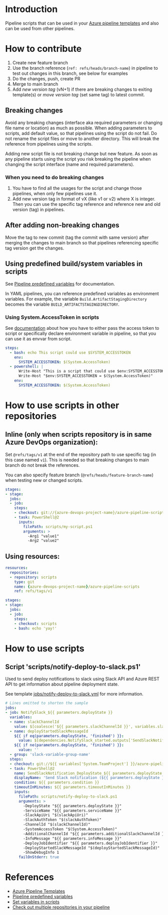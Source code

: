 # Introduction 

Pipeline scripts that can be used in your [Azure pipeline templates](https://github.com/Bondora/azure-pipeline-templates) and also can be used from other pipelines.

# How to contribute

1. Create new feature branch
2. Use the branch reference (`ref: refs/heads/branch-name`) in pipeline to test out changes in this branch, see below for examples
3. Do the changes, push, create PR
4. Merge to main branch
5. Add *new version tag* (vN+1) if there are breaking changes to exiting template(s) or *move version tag* (set same tag) to latest commit.

## Breaking changes
Avoid any breaking changes (interface aka required parameters or changing file name or location) as much as possible.
When adding parameters to scripts, add default value, so that pipelines using the script do not fail.
Do not rename the script files or move to another directory. This will break the reference from pipelines using the scripts.

Adding new script file is not breaking change but new feature. As soon as any pipeline starts using the script you risk breaking the pipeline when changing the script interface (name and required parameters).

### When you need to do breaking changes
1. You have to find all the usages for the script and change those pipelines, when only few pipelines use it.
2. Add new version tag in format of vX (like v1 or v2) where X is integer. Then you can use the specific tag reference and reference new and old version (tag) in pipelines.

## After adding non-breaking changes
Move the tag to new commit (tag the commit with same version) after merging the changes to main branch so that pipelines referencing specific tag version get the changes.

## Using predefined build/system variables in scripts

See [Pipeline predefined variables](https://learn.microsoft.com/en-us/azure/devops/pipelines/build/variables?view=azure-devops&tabs=yaml) for documentation.

In YAML pipelines, you can reference predefined variables as environment variables. For example, the variable `Build.ArtifactStagingDirectory` becomes the variable `BUILD_ARTIFACTSTAGINGDIRECTORY`.

### Using System.AccessToken in scripts

See [documentation](https://learn.microsoft.com/en-us/azure/devops/pipelines/build/variables?view=azure-devops&tabs=yaml#systemaccesstoken) about how you have to either pass the access token to script or specifically declare environment variable in pipeline, so that you can use it as envvar from script.

```yaml
steps:
  - bash: echo This script could use $SYSTEM_ACCESSTOKEN
    env:
      SYSTEM_ACCESSTOKEN: $(System.AccessToken)
  - powershell: | 
      Write-Host "This is a script that could use $env:SYSTEM_ACCESSTOKEN"
      Write-Host "$env:SYSTEM_ACCESSTOKEN = $(System.AccessToken)"
    env:
      SYSTEM_ACCESSTOKEN: $(System.AccessToken)
```

# How to use scripts in other repositories

## Inline (only when scripts repository is in same Azure DevOps organization):

Set `@refs/tags/v1` at the end of the repository path to use specific tag (in this case named `v1`). This is needed so that breaking changes to main branch do not break the references.

You can also specify feature branch (`@refs/heads/feature-branch-name`) when testing new or changed scripts.

```yaml
stages:
- stage:
  jobs:
  - job:
    steps:
    - checkout: git://{azure-devops-project-name}/azure-pipeline-scripts@refs/tags/v1
    - task: PowerShell@2
      inputs:
        filePath: scripts/my-script.ps1
        arguments: >
          -Arg1 "value1"
          -Arg2 "value2"
```

## Using resources:

```yaml
resources:
  repositories:
  - repository: scripts
    type: git
    name: {azure-devops-project-name}/azure-pipeline-scripts
    ref: refs/tags/v1

stages:
- stage:
  jobs:
  - job:
    steps:
    - checkout: scripts
    - bash: echo 'yay!'
```

# How to use scripts

## Script 'scripts/notify-deploy-to-slack.ps1'

Used to send deploy notifications to slack using Slack API and Azure REST API to get information about pipeline deployment state.

See template [jobs/notify-deploy-to-slack.yml](https://github.com/Bondora/azure-pipeline-templates/blob/main/jobs/notify-deploy-to-slack.yml) for more information.

```yaml
# Lines omitted to shorten the sample
jobs:
- job: NotifySlack_${{ parameters.deployState }}
  variables:
  - name: slackChannelId
    value: $[coalesce('${{ parameters.slackChannelId }}', variables.slackDefaultDeployChannelId)]
  - name: deployStartedSlackMessageId
    ${{ if eq(parameters.deployState, 'finished') }}:
      value: $[dependencies.NotifySlack_started.outputs['SendSlackNotification_DeployState_started.DeploySlackMessageId']]
    ${{ if ne(parameters.deployState, 'finished') }}:
      value: ''
  - group: 'slack-variable-group-name'
  steps:
  - checkout: git://${{ variables['System.TeamProject'] }}/azure-pipeline-scripts@refs/tags/v1
  - task: PowerShell@2
    name: SendSlackNotification_DeployState_${{ parameters.deployState }}
    displayName: 'Send Slack notification (${{ parameters.deployState }})'
    condition: ${{ parameters.condition }}
    timeoutInMinutes: ${{ parameters.timeoutInMinutes }}
    inputs:
      filePath: scripts/notify-deploy-to-slack.ps1
      arguments: >
        -DeployState "${{ parameters.deployState }}"
        -ServiceName "${{ parameters.serviceName }}"
        -SlackApiUri "$(slackApiUri)"
        -SlackAuthToken "$(slackAuthToken)"
        -ChannelId "$(slackChannelId)"
        -SystemAccessToken "$(System.AccessToken)"
        -AdditionalChannelId "${{ parameters.additionalSlackChannelId }}"
        -InfoMessage "${{ parameters.infoMessage }}"
        -DeployJobIdentifier "${{ parameters.deployJobIdentifier }}"
        -DeployStartedSlackMessageId "$(deployStartedSlackMessageId)"
        -ShowDebugInfo 1
      failOnStderr: true
```

# References

- [Azure Pipeline Templates](https://github.com/Bondora/azure-pipeline-templates)
- [Pipeline predefined variables](https://learn.microsoft.com/en-us/azure/devops/pipelines/build/variables?view=azure-devops&tabs=yaml)
- [Set variables in scripts](https://learn.microsoft.com/en-us/azure/devops/pipelines/process/set-variables-scripts?view=azure-devops&tabs=bash)
- [Check out multiple repositories in your pipeline](https://learn.microsoft.com/en-us/azure/devops/pipelines/repos/multi-repo-checkout?view=azure-devops)
